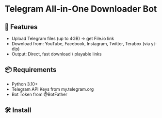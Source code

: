 # Telegram All-in-One Downloader Bot

## 🚀 Features
- Upload Telegram files (up to 4GB) → get File.io link
- Download from: YouTube, Facebook, Instagram, Twitter, Terabox (via yt-dlp)
- Output: Direct, fast download / playable links

## 📦 Requirements
- Python 3.10+
- Telegram API Keys from my.telegram.org
- Bot Token from @BotFather

## 🛠 Install
